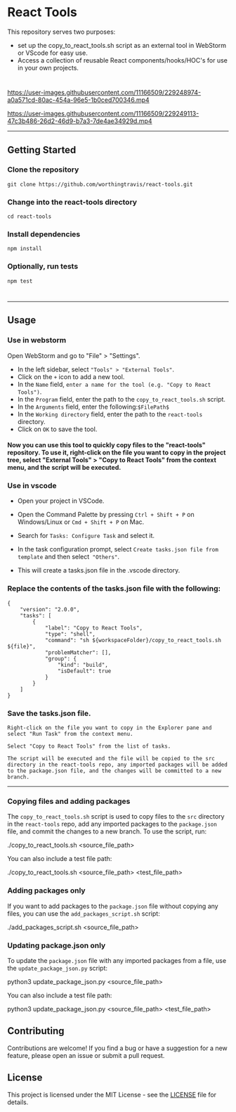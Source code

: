 
# React Tools

This repository serves two purposes:
- set up the copy_to_react_tools.sh script as an external tool in WebStorm or VScode for easy use.
- Access a collection of reusable React components/hooks/HOC's for use in your own projects.
#


https://user-images.githubusercontent.com/11166509/229248974-a0a571cd-80ac-454a-96e5-1b0ced700346.mp4


https://user-images.githubusercontent.com/11166509/229249113-47c3b486-26d2-46d9-b7a3-7de4ae34929d.mp4



---
## Getting Started

### Clone the repository
`git clone https://github.com/worthingtravis/react-tools.git`
### Change into the react-tools directory
`cd react-tools`
### Install dependencies
`npm install`
### Optionally, run tests
`npm test`

#

---

## Usage


### Use in webstorm
Open WebStorm and go to "File" > "Settings".
- In the left sidebar, select `"Tools" > "External Tools"`.
- Click on the `+` icon to add a new tool.
- In the `Name` field, `enter a name for the tool (e.g. "Copy to React Tools")`.
- In the `Program` field, enter the path to the `copy_to_react_tools.sh` script.
- In the `Arguments` field, enter the following:`$FilePath$`
- In the `Working directory` field, enter the path to the `react-tools` directory.
- Click on `OK` to save the tool.

#### Now you can use this tool to quickly copy files to the "react-tools" repository. To use it, right-click on the file you want to copy in the project tree, select "External Tools" > "Copy to React Tools" from the context menu, and the script will be executed.


### Use in vscode
- Open your project in VSCode.
- Open the Command Palette by pressing `Ctrl + Shift + P` on Windows/Linux or `Cmd + Shift + P` on Mac.

- Search for `Tasks: Configure Task` and select it.

- In the task configuration prompt, select `Create tasks.json file from template` and then select` "Others"`.

- This will create a tasks.json file in the .vscode directory.


### Replace the contents of the tasks.json file with the following:

```
{
    "version": "2.0.0",
    "tasks": [
        {
            "label": "Copy to React Tools",
            "type": "shell",
            "command": "sh ${workspaceFolder}/copy_to_react_tools.sh ${file}",
            "problemMatcher": [],
            "group": {
                "kind": "build",
                "isDefault": true
            }
        }
    ]
}

```

### Save the tasks.json file.
```
Right-click on the file you want to copy in the Explorer pane and select "Run Task" from the context menu.

Select "Copy to React Tools" from the list of tasks.

The script will be executed and the file will be copied to the src directory in the react-tools repo, any imported packages will be added to the package.json file, and the changes will be committed to a new branch.
```

--- 

### Copying files and adding packages

The `copy_to_react_tools.sh` script is used to copy files to the `src` directory in the `react-tools` repo, add any imported packages to the `package.json` file, and commit the changes to a new branch. To use the script, run:

./copy_to_react_tools.sh <source_file_path>


You can also include a test file path:

./copy_to_react_tools.sh <source_file_path> <test_file_path>


### Adding packages only

If you want to add packages to the `package.json` file without copying any files, you can use the `add_packages_script.sh` script:

./add_packages_script.sh <source_file_path>


### Updating package.json only

To update the `package.json` file with any imported packages from a file, use the `update_package_json.py` script:

python3 update_package_json.py <source_file_path>


You can also include a test file path:

python3 update_package_json.py <source_file_path> <test_file_path>


## Contributing

Contributions are welcome! If you find a bug or have a suggestion for a new feature, please open an issue or submit a pull request.

## License

This project is licensed under the MIT License - see the [LICENSE](LICENSE) file for details.
